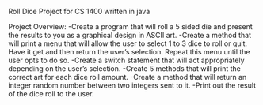 Roll Dice Project for CS 1400 written in java

Project Overview:
-Create a program that will roll a 5 sided die and present the results to you as a graphical design in ASCII art.
-Create a method that will print a menu that will allow the user to select 1 to 3 dice to roll or quit. Have it get and then return the user’s selection. Repeat this menu until the user opts to do so. 
-Create a switch statement that will act appropriately depending on the user’s selection. 
-Create 5 methods that will print the correct art for each dice roll amount. 
-Create a method that will return an integer random number between two integers sent to it. 
-Print out the result of the dice roll to the user. 



